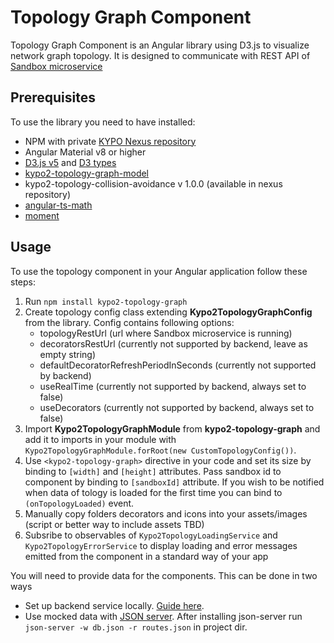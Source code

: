 # Topology Graph Component

Topology Graph Component is an Angular library using D3.js to visualize network graph topology.
It is designed to communicate with REST API of [Sandbox microservice](https://gitlab.ics.muni.cz/kypo-crp/backend-python/kypo-django-openstack)

## Prerequisites

To use the library you need to have installed:

* NPM with private [KYPO Nexus repository](https://projects.ics.muni.cz/projects/kbase/knowledgebase/articles/153)
* Angular Material v8 or higher
* [D3.js v5](https://www.npmjs.com/package/d3) and [D3 types](https://www.npmjs.com/package/@types/d3)
* [kypo2-topology-graph-model](https://gitlab.ics.muni.cz/kypo2/frontend-new/kypo2-angular-topology-model)
* kypo2-topology-collision-avoidance v 1.0.0 (available in nexus repository)
* [angular-ts-math](https://www.npmjs.com/package/angular-ts-math)
* [moment](https://www.npmjs.com/package/moment)
 
## Usage

To use the topology component in your Angular application follow these steps:

1. Run `npm install kypo2-topology-graph`
2. Create topology config class extending **Kypo2TopologyGraphConfig** from the library. Config contains following options:
    + topologyRestUrl (url where Sandbox microservice is running)
    + decoratorsRestUrl (currently not supported by backend, leave as empty string)
    + defaultDecoratorRefreshPeriodInSeconds (currently not supported by backend)
    + useRealTime (currently not supported by backend, always set to false)
    + useDecorators (currently not supported by backend, always set to false)
3. Import **Kypo2TopologyGraphModule** from **kypo2-topology-graph** and add it to imports in your module with `Kypo2TopologyGraphModule.forRoot(new CustomTopologyConfig())`.
4. Use `<kypo2-topology-graph>` directive in your code and set its size by binding to `[width]` and `[height]` attributes. Pass sandbox id to component by binding to `[sandboxId]` attribute. If you wish to be notified when data of tology is loaded for the first time you can bind to `(onTopologyLoaded)` event.
5. Manually copy folders decorators and icons into your assets/images (script or better way to include assets TBD)
6. Subsribe to observables of `Kypo2TopologyLoadingService` and `Kypo2TopologyErrorService` to display loading and error messages emitted from the component in a standard way of your app

You will need to provide data for the components. This can be done in two ways
* Set up backend service locally. [Guide here](https://gitlab.ics.muni.cz/kypo2/services-and-portlets/kypo2-topology).
* Use mocked data with [JSON server](https://github.com/typicode/json-server). After installing json-server run `json-server -w db.json -r routes.json` in project dir.
